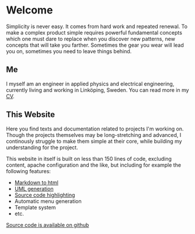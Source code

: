 # Welcome
Simplicity is never easy. It comes from hard work and repeated renewal.
To make a complex product simple requires powerful fundamental concepts
which one must dare to replace when you discover new patterns, new concepts
that will take you farther. Sometimes the gear you wear will lead you on, sometimes
you need to leave things behind.

## Me
I myself am an engineer in applied physics and electrical engineering,
currently living and working in Linköping, Sweden. You can read more in my [CV]().

## This Website
Here you find texts and documentation related to projects I'm working on.
Though the projects themselves may be long-stretching and advanced, I continously struggle
to make them simple at their core, while building my understanding for the project.

This website in itself is built on less than 150 lines of code, excluding
content, apache configuration and the like, but including for example the following features:

 - [Markdown to html](https://pypi.python.org/pypi/Markdown)
 - [UML generation](http://plantuml.sourceforge.net/)
 - [Source code highlighting](http://pygments.org/)
 - Automatic menu generation
 - Template system
 - etc.

[Source code is available on github](https://github.com/jonatanolofsson/simplestupid.se)

